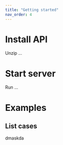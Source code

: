 ```yaml
---
title: "Getting started"
nav_order: 4
---
```


# Install API
Unzip ...

# Start server
Run ...

# Examples

## List cases

dmaskda